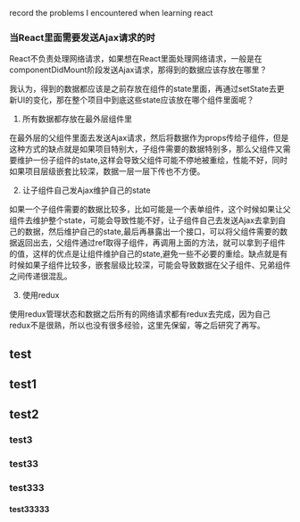 record the problems I encountered when learning react



### 当React里面需要发送Ajax请求的时
React不负责处理网络请求，如果想在React里面处理网络请求，一般是在componentDidMount阶段发送Ajax请求，那得到的数据应该存放在哪里？

我认为，得到的数据都应该是之前存放在组件的state里面，再通过setState去更新UI的变化，那在整个项目中到底这些state应该放在哪个组件里面呢？

1. 所有数据都存放在最外层组件里

在最外层的父组件里面去发送Ajax请求，然后将数据作为props传给子组件，但是这种方式的缺点就是如果项目特别大，子组件需要的数据特别多，那么父组件又需要维护一份子组件的state,这样会导致父组件可能不停地被重绘，性能不好，同时如果项目层级嵌套比较深，数据一层一层下传也不方便。

2. 让子组件自己发Ajax维护自己的state

如果一个子组件需要的数据比较多，比如可能是一个表单组件，这个时候如果让父组件去维护整个state，可能会导致性能不好，让子组件自己去发送Ajax去拿到自己的数据，然后维护自己的state,最后再暴露出一个接口，可以将父组件需要的数据返回出去，父组件通过ref取得子组件，再调用上面的方法，就可以拿到子组件的值，这样的优点是让组件维护自己的state,避免一些不必要的重绘。缺点就是有时候如果子组件比较多，嵌套层级比较深，可能会导致数据在父子组件、兄弟组件之间传递很混乱。

3. 使用redux

使用redux管理状态和数据之后所有的网络请求都有redux去完成，因为自己redux不是很熟，所以也没有很多经验，这里先保留，等之后研究了再写。

## test

## test1

## test2

### test3

### test33

### test333

#### test33333
